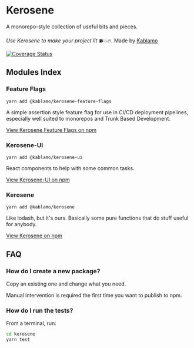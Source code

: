 # Kerosene

A monorepo-style collection of useful bits and pieces.

_Use Kerosene to make your project *lit*_ ⛽💥🔥. Made by [Kablamo](https://kablamo.com.au?ref=docs)

[![Coverage Status](https://coveralls.io/repos/github/KablamoOSS/kerosene/badge.svg?branch=master)](https://coveralls.io/github/KablamoOSS/kerosene?branch=master)

## Modules Index

### Feature Flags

```
yarn add @kablamo/kerosene-feature-flags
```

A simple assertion style feature flag for use in CI/CD deployment pipelines, especially well suited to monorepos and Trunk Based Development.

[View Kerosene Feature Flags on npm](https://www.npmjs.com/package/@kablamo/kerosene-feature-flags)

### Kerosene-UI

```
yarn add @kablamo/kerosene-ui
```

React components to help with some common tasks.

[View Kerosene-UI on npm](https://www.npmjs.com/package/@kablamo/kerosene-ui)

### Kerosene

```
yarn add @kablamo/kerosene
```

Like lodash, but it's ours. Basically some pure functions that do stuff useful for anybody.

[View Kerosene on npm](https://www.npmjs.com/package/@kablamo/kerosene)

## FAQ

### How do I create a new package?

Copy an existing one and change what you need.

Manual intervention is required the first time you want to publish to npm.

### How do I run the tests?

From a terminal, run:

```bash
cd kerosene
yarn test
```
